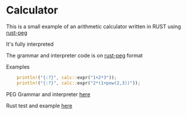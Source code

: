 # Calculator

This is a small example of an arithmetic calculator written in RUST using [rust-peg](https://github.com/kevinmehall/rust-peg)

It's fully interpreted

The grammar and interpreter code is on [rust-peg](https://github.com/kevinmehall/rust-peg) format


Examples
```rust
    println!("{:?}", calc::expr("1+2*3"));
    println!("{:?}", calc::expr("2*(1+pow(2,3))"));
```




PEG Grammar and interpreter
[here](./src/calculator.rustpeg)



Rust test and example
[here](./src/main.rs)
